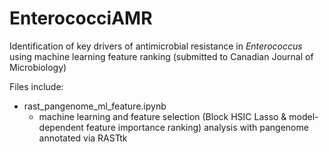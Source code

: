 # EnterococciAMR
Identification of key drivers of antimicrobial resistance in _Enterococcus_ using machine learning feature ranking (submitted to Canadian Journal of Microbiology)

Files include: <br>
- rast_pangenome_ml_feature.ipynb
    -  machine learning and feature selection (Block HSIC Lasso & model-dependent feature importance ranking) analysis with pangenome annotated via RASTtk 
